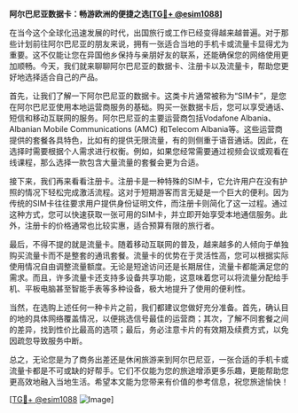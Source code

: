 **阿尔巴尼亚数据卡：畅游欧洲的便捷之选[[TG💪+ @esim1088](https://t.me/s/esim1088)]**

在当今这个全球化迅速发展的时代，出国旅行或工作已经变得越来越普遍。对于那些计划前往阿尔巴尼亚的朋友来说，拥有一张适合当地的手机卡或流量卡显得尤为重要。这不仅能让您在异国他乡保持与亲朋好友的联系，还能确保您的网络使用更加顺畅。今天，我们就来聊聊阿尔巴尼亚的数据卡、注册卡以及流量卡，帮助您更好地选择适合自己的产品。

首先，让我们了解一下阿尔巴尼亚的数据卡。这类卡片通常被称为“SIM卡”，是您在阿尔巴尼亚使用本地运营商服务的基础。购买一张数据卡后，您可以享受通话、短信和移动互联网的服务。阿尔巴尼亚的主要运营商包括Vodafone Albania、Albanian Mobile Communications (AMC) 和Telecom Albania等。这些运营商提供的套餐各具特色，比如有的提供无限流量，有的则侧重于语音通话。因此，在选择时需要根据个人需求进行权衡。例如，如果您经常需要通过视频会议或观看在线课程，那么选择一款包含大量流量的套餐会更为合适。

接下来，我们再来看看注册卡。注册卡是一种特殊的SIM卡，它允许用户在没有护照的情况下轻松完成激活流程。这对于短期游客而言无疑是一个巨大的便利。因为传统的SIM卡往往要求用户提供身份证明文件，而注册卡则简化了这一过程。通过这种方式，您可以快速获取一张可用的SIM卡，并立即开始享受本地通信服务。此外，注册卡的价格通常也比较实惠，适合预算有限的旅行者。

最后，不得不提的就是流量卡。随着移动互联网的普及，越来越多的人倾向于单独购买流量卡而不是整套的通讯套餐。流量卡的优势在于灵活性高，您可以根据实际使用情况自由调整流量额度。无论是短途访问还是长期居住，流量卡都能满足您的需求。而且，许多流量卡还支持多设备共享功能，这意味着您可以将流量分配给手机、平板电脑甚至智能手表等多种设备，极大地提升了使用的便利性。

当然，在选购上述任何一种卡片之前，我们都建议您做好充分准备。首先，确认目的地的具体网络覆盖情况，以便挑选信号最佳的运营商；其次，了解不同套餐之间的差异，找到性价比最高的选项；最后，务必注意卡片的有效期及续费方式，以免因疏忽导致服务中断。

总之，无论您是为了商务出差还是休闲旅游来到阿尔巴尼亚，一张合适的手机卡或流量卡都是不可或缺的好帮手。它们不仅能为您的旅途增添更多乐趣，更能帮助您更高效地融入当地生活。希望本文能为您带来有价值的参考信息，祝您旅途愉快！

[[TG💪+ @esim1088](https://t.me/s/esim1088) ![Image](https://i.postimg.cc/4NQfJmqS/Snipaste-2025-05-13-00-14-12.png)]